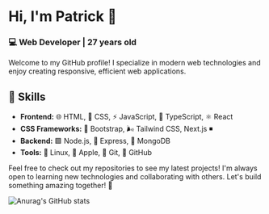 # Hi, I'm Patrick 👋

### 💻 Web Developer | 27 years old

Welcome to my GitHub profile! I specialize in modern web technologies and enjoy creating responsive, efficient web applications.

## 🚀 Skills

- **Frontend:** 🌐 HTML, 🎨 CSS, ⚡ JavaScript, 🔷 TypeScript, ⚛️ React
- **CSS Frameworks:** 👢 Bootstrap, 🌬️ Tailwind CSS, Next.js ◾️
- **Backend:** 🟩 Node.js, 🚏 Express, 🍃 MongoDB
- **Tools:** 🐧 Linux, 🍏 Apple, 🌱 Git, 🐙 GitHub

Feel free to check out my repositories to see my latest projects! I'm always open to learning new technologies and collaborating with others. Let's build something amazing together! 🚀






![Anurag's GitHub stats](https://github-readme-stats.vercel.app/api?username=PatrickZablocki&theme=midnight-purple)


